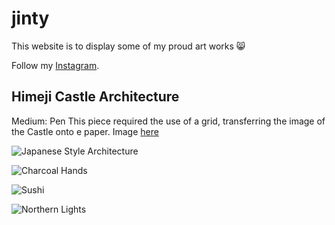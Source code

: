 # jinty

This website is to display some of my proud art works 😸

Follow my [Instagram](https://instagram.com/shiroiih?igshid=MzRIODBiNWFIZA==).

## Himeji Castle Architecture

Medium: Pen
This piece required the use of a grid, transferring the image of the Castle onto e paper.
Image [here](https://www.japan-guide.com/g21/3501_11.jpg)


![Japanese Style Architecture](arc.jpg "Architecture")

![Charcoal Hands](https://cdn.discordapp.com/attachments/815097159367131176/1156446116217368686/IMG_4645.jpg?ex=6514ffdf&is=6513ae5f&hm=643a4455679d42a51ef35dbe204b6bc3326b0cd6df3908c66fa98ae6a5cba4e8&)

![Sushi](https://cdn.discordapp.com/attachments/815097159367131176/1156445265537015838/IMG_0357.jpg?ex=6514ff15&is=6513ad95&hm=9c4df96779018d21af58fe3d90b7f93902dd6468d3323699821e75a1154ede68&"Acrylics")

![Northern Lights](https://cdn.discordapp.com/attachments/815097159367131176/1156445057038172181/IMG_8569.jpg?ex=6514fee3&is=6513ad63&hm=da0d88a42263e24ed9f744dacc9e4217a962bdbda354f188ed229a7735278d36&"NL")
